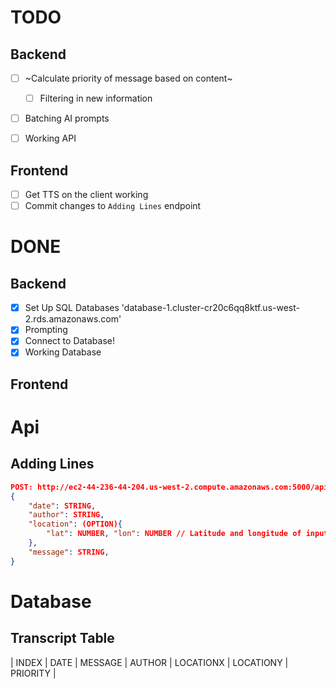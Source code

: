 # TODO
## Backend
- [ ] ~Calculate priority of message based on content~
    - [ ] Filtering in new information
- [ ] Batching AI prompts
- [ ] Working API


## Frontend
- [ ] Get TTS on the client working 
- [ ] Commit changes to `Adding Lines` endpoint

# DONE
## Backend
- [X] Set Up SQL Databases 'database-1.cluster-cr20c6qq8ktf.us-west-2.rds.amazonaws.com'
- [X] Prompting
- [X] Connect to Database!
- [X] Working Database

## Frontend

# Api
## Adding Lines
```json
POST: http://ec2-44-236-44-204.us-west-2.compute.amazonaws.com:5000/api/v1/transcript
{
    "date": STRING,
    "author": STRING,
    "location": (OPTION){
        "lat": NUMBER, "lon": NUMBER // Latitude and longitude of input
    },
    "message": STRING,
}
```

# Database
## Transcript Table
| INDEX | DATE | MESSAGE | AUTHOR | LOCATIONX | LOCATIONY | PRIORITY |


